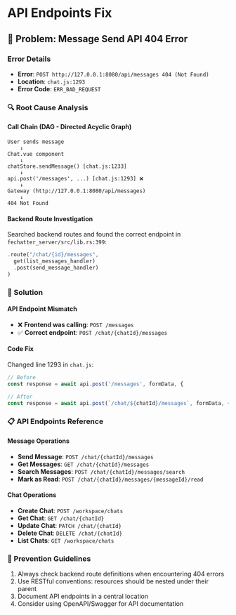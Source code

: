 # API Endpoints Fix

## 🐛 Problem: Message Send API 404 Error

### Error Details
- **Error**: `POST http://127.0.0.1:8080/api/messages 404 (Not Found)`
- **Location**: `chat.js:1293`
- **Error Code**: `ERR_BAD_REQUEST`

### 🔍 Root Cause Analysis

#### Call Chain (DAG - Directed Acyclic Graph)
```
User sends message
    ↓
Chat.vue component
    ↓
chatStore.sendMessage() [chat.js:1233]
    ↓
api.post('/messages', ...) [chat.js:1293] ❌
    ↓
Gateway (http://127.0.0.1:8080/api/messages)
    ↓
404 Not Found
```

#### Backend Route Investigation
Searched backend routes and found the correct endpoint in `fechatter_server/src/lib.rs:399`:
```rust
.route("/chat/{id}/messages", 
  get(list_messages_handler)
  .post(send_message_handler)
)
```

### 🔧 Solution

#### API Endpoint Mismatch
- ❌ **Frontend was calling**: `POST /messages`
- ✅ **Correct endpoint**: `POST /chat/{chatId}/messages`

#### Code Fix
Changed line 1293 in `chat.js`:
```javascript
// Before
const response = await api.post('/messages', formData, {

// After  
const response = await api.post(`/chat/${chatId}/messages`, formData, {
```

### 📋 API Endpoints Reference

#### Message Operations
- **Send Message**: `POST /chat/{chatId}/messages`
- **Get Messages**: `GET /chat/{chatId}/messages`
- **Search Messages**: `POST /chat/{chatId}/messages/search`
- **Mark as Read**: `POST /chat/{chatId}/messages/{messageId}/read`

#### Chat Operations
- **Create Chat**: `POST /workspace/chats`
- **Get Chat**: `GET /chat/{chatId}`
- **Update Chat**: `PATCH /chat/{chatId}`
- **Delete Chat**: `DELETE /chat/{chatId}`
- **List Chats**: `GET /workspace/chats`

### 🚀 Prevention Guidelines
1. Always check backend route definitions when encountering 404 errors
2. Use RESTful conventions: resources should be nested under their parent
3. Document API endpoints in a central location
4. Consider using OpenAPI/Swagger for API documentation 